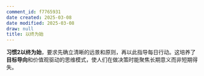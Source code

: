```yaml
---
comment_id: f7765931
date created: 2025-03-08
date modified: 2025-03-08
draw: null
title: 以终为始
---
```

**习惯2以终为始**，要求先确立清晰的远景和原则，再以此指导每日行动。这培养了**目标导向**和价值观驱动的思维模式，使人们在做决策时能聚焦长期意义而非短期得失。
